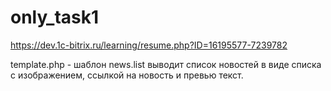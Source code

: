 # only_task1
https://dev.1c-bitrix.ru/learning/resume.php?ID=16195577-7239782

template.php - шаблон news.list выводит список новостей в виде списка с изображением, ссылкой на новость и превью текст.
